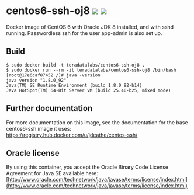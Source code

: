 # centos6-ssh-oj8 [![][layers-badge]][layers-link] [![][version-badge]][dockerhub-link]
           
[layers-badge]: https://images.microbadger.com/badges/image/teradatalabs/centos6-ssh-oj8.svg
[layers-link]: https://microbadger.com/images/teradatalabs/centos6-ssh-oj8
[version-badge]: https://images.microbadger.com/badges/version/teradatalabs/centos6-ssh-oj8.svg
[dockerhub-link]: https://hub.docker.com/r/teradatalabs/centos6-ssh-oj8

Docker image of CentOS 6 with Oracle JDK 8 installed, and with sshd
running.  Passwordless ssh for the user app-admin is also set up.

## Build

```
$ sudo docker build -t teradatalabs/centos6-ssh-oj8 .
$ sudo docker run --rm -it teradatalabs/centos6-ssh-oj8 /bin/bash
[root@17e6caf87452 /]# java -version
java version "1.8.0_92"
Java(TM) SE Runtime Environment (build 1.8.0_92-b14)
Java HotSpot(TM) 64-Bit Server VM (build 25.40-b25, mixed mode)
```

## Further documentation
For more documentation on this image, see the documentation for the
base centos6-ssh image it uses:
https://registry.hub.docker.com/u/jdeathe/centos-ssh/

## Oracle license

By using this container, you accept the Oracle Binary Code License Agreement for Java SE available here:
[http://www.oracle.com/technetwork/java/javase/terms/license/index.html](http://www.oracle.com/technetwork/java/javase/terms/license/index.html)
